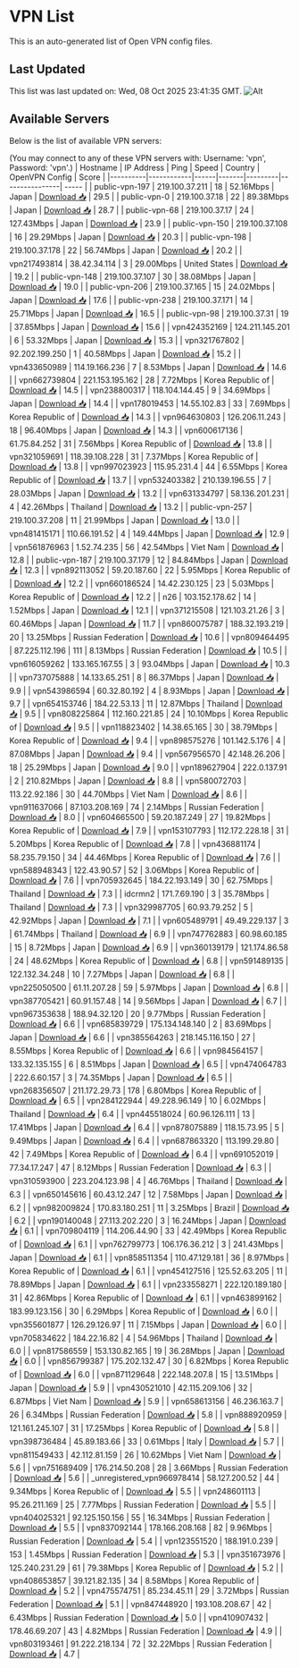 # VPN List

This is an auto-generated list of Open VPN config files.

## Last Updated

This list was last updated on: Wed, 08 Oct 2025 23:41:35 GMT.
![Alt](https://repobeats.axiom.co/api/embed/186b98318ef1479477931607c1ad7d823f12451f.svg "Repobeats analytics image")

## Available Servers

Below is the list of available VPN servers:

(You may connect to any of these VPN servers with: Username: 'vpn', Password: 'vpn'.)
| Hostname | IP Address | Ping | Speed | Country | OpenVPN Config | Score |
|----------|------------|------|-------|---------|----------------| ----- |
| public-vpn-197 | 219.100.37.211 | 18 | 52.16Mbps | Japan | [Download 📥](./configs/server_0_JP.ovpn) | 29.5 |
| public-vpn-0 | 219.100.37.18 | 22 | 89.38Mbps | Japan | [Download 📥](./configs/server_1_JP.ovpn) | 28.7 |
| public-vpn-68 | 219.100.37.17 | 24 | 127.43Mbps | Japan | [Download 📥](./configs/server_2_JP.ovpn) | 23.9 |
| public-vpn-150 | 219.100.37.108 | 16 | 29.29Mbps | Japan | [Download 📥](./configs/server_3_JP.ovpn) | 20.3 |
| public-vpn-198 | 219.100.37.178 | 22 | 56.74Mbps | Japan | [Download 📥](./configs/server_4_JP.ovpn) | 20.2 |
| vpn217493814 | 38.42.34.114 | 3 | 29.00Mbps | United States | [Download 📥](./configs/server_5_US.ovpn) | 19.2 |
| public-vpn-148 | 219.100.37.107 | 30 | 38.08Mbps | Japan | [Download 📥](./configs/server_6_JP.ovpn) | 19.0 |
| public-vpn-206 | 219.100.37.165 | 15 | 24.02Mbps | Japan | [Download 📥](./configs/server_7_JP.ovpn) | 17.6 |
| public-vpn-238 | 219.100.37.171 | 14 | 25.71Mbps | Japan | [Download 📥](./configs/server_8_JP.ovpn) | 16.5 |
| public-vpn-98 | 219.100.37.31 | 19 | 37.85Mbps | Japan | [Download 📥](./configs/server_9_JP.ovpn) | 15.6 |
| vpn424352169 | 124.211.145.201 | 6 | 53.32Mbps | Japan | [Download 📥](./configs/server_10_JP.ovpn) | 15.3 |
| vpn321767802 | 92.202.199.250 | 1 | 40.58Mbps | Japan | [Download 📥](./configs/server_11_JP.ovpn) | 15.2 |
| vpn433650989 | 114.19.166.236 | 7 | 8.53Mbps | Japan | [Download 📥](./configs/server_12_JP.ovpn) | 14.6 |
| vpn662739804 | 221.153.195.162 | 28 | 7.72Mbps | Korea Republic of | [Download 📥](./configs/server_13_KR.ovpn) | 14.5 |
| vpn238800317 | 118.104.144.45 | 9 | 34.69Mbps | Japan | [Download 📥](./configs/server_14_JP.ovpn) | 14.4 |
| vpn178019453 | 14.55.102.83 | 33 | 7.69Mbps | Korea Republic of | [Download 📥](./configs/server_15_KR.ovpn) | 14.3 |
| vpn964630803 | 126.206.11.243 | 18 | 96.40Mbps | Japan | [Download 📥](./configs/server_16_JP.ovpn) | 14.3 |
| vpn600617136 | 61.75.84.252 | 31 | 7.56Mbps | Korea Republic of | [Download 📥](./configs/server_17_KR.ovpn) | 13.8 |
| vpn321059691 | 118.39.108.228 | 31 | 7.37Mbps | Korea Republic of | [Download 📥](./configs/server_18_KR.ovpn) | 13.8 |
| vpn997023923 | 115.95.231.4 | 44 | 6.55Mbps | Korea Republic of | [Download 📥](./configs/server_19_KR.ovpn) | 13.7 |
| vpn532403382 | 210.139.196.55 | 7 | 28.03Mbps | Japan | [Download 📥](./configs/server_20_JP.ovpn) | 13.2 |
| vpn631334797 | 58.136.201.231 | 4 | 42.26Mbps | Thailand | [Download 📥](./configs/server_21_TH.ovpn) | 13.2 |
| public-vpn-257 | 219.100.37.208 | 11 | 21.99Mbps | Japan | [Download 📥](./configs/server_22_JP.ovpn) | 13.0 |
| vpn481415171 | 110.66.191.52 | 4 | 149.44Mbps | Japan | [Download 📥](./configs/server_23_JP.ovpn) | 12.9 |
| vpn561876963 | 1.52.74.235 | 56 | 42.54Mbps | Viet Nam | [Download 📥](./configs/server_24_VN.ovpn) | 12.8 |
| public-vpn-187 | 219.100.37.179 | 12 | 84.84Mbps | Japan | [Download 📥](./configs/server_25_JP.ovpn) | 12.3 |
| vpn892113052 | 59.20.187.60 | 22 | 5.95Mbps | Korea Republic of | [Download 📥](./configs/server_26_KR.ovpn) | 12.2 |
| vpn660186524 | 14.42.230.125 | 23 | 5.03Mbps | Korea Republic of | [Download 📥](./configs/server_27_KR.ovpn) | 12.2 |
| n26 | 103.152.178.62 | 14 | 1.52Mbps | Japan | [Download 📥](./configs/server_28_JP.ovpn) | 12.1 |
| vpn371215508 | 121.103.21.26 | 3 | 60.46Mbps | Japan | [Download 📥](./configs/server_29_JP.ovpn) | 11.7 |
| vpn860075787 | 188.32.193.219 | 20 | 13.25Mbps | Russian Federation | [Download 📥](./configs/server_30_RU.ovpn) | 10.6 |
| vpn809464495 | 87.225.112.196 | 111 | 8.13Mbps | Russian Federation | [Download 📥](./configs/server_31_RU.ovpn) | 10.5 |
| vpn616059262 | 133.165.167.55 | 3 | 93.04Mbps | Japan | [Download 📥](./configs/server_32_JP.ovpn) | 10.3 |
| vpn737075888 | 14.133.65.251 | 8 | 86.37Mbps | Japan | [Download 📥](./configs/server_33_JP.ovpn) | 9.9 |
| vpn543986594 | 60.32.80.192 | 4 | 8.93Mbps | Japan | [Download 📥](./configs/server_34_JP.ovpn) | 9.7 |
| vpn654153746 | 184.22.53.13 | 11 | 12.87Mbps | Thailand | [Download 📥](./configs/server_35_TH.ovpn) | 9.5 |
| vpn808225864 | 112.160.221.85 | 24 | 10.10Mbps | Korea Republic of | [Download 📥](./configs/server_36_KR.ovpn) | 9.5 |
| vpn118823402 | 14.38.65.165 | 30 | 38.79Mbps | Korea Republic of | [Download 📥](./configs/server_37_KR.ovpn) | 9.4 |
| vpn898575276 | 101.142.5.176 | 4 | 87.08Mbps | Japan | [Download 📥](./configs/server_38_JP.ovpn) | 9.4 |
| vpn567956570 | 42.148.26.206 | 18 | 25.29Mbps | Japan | [Download 📥](./configs/server_39_JP.ovpn) | 9.0 |
| vpn189627904 | 222.0.137.91 | 2 | 210.82Mbps | Japan | [Download 📥](./configs/server_40_JP.ovpn) | 8.8 |
| vpn580072703 | 113.22.92.186 | 30 | 44.70Mbps | Viet Nam | [Download 📥](./configs/server_41_VN.ovpn) | 8.6 |
| vpn911637066 | 87.103.208.169 | 74 | 2.14Mbps | Russian Federation | [Download 📥](./configs/server_42_RU.ovpn) | 8.0 |
| vpn604665500 | 59.20.187.249 | 27 | 19.82Mbps | Korea Republic of | [Download 📥](./configs/server_43_KR.ovpn) | 7.9 |
| vpn153107793 | 112.172.228.18 | 31 | 5.20Mbps | Korea Republic of | [Download 📥](./configs/server_44_KR.ovpn) | 7.8 |
| vpn436881174 | 58.235.79.150 | 34 | 44.46Mbps | Korea Republic of | [Download 📥](./configs/server_45_KR.ovpn) | 7.6 |
| vpn588948343 | 122.43.90.57 | 52 | 3.06Mbps | Korea Republic of | [Download 📥](./configs/server_46_KR.ovpn) | 7.6 |
| vpn705932645 | 184.22.193.149 | 30 | 62.75Mbps | Thailand | [Download 📥](./configs/server_47_TH.ovpn) | 7.3 |
| idcrmn2 | 171.7.69.190 | 3 | 35.78Mbps | Thailand | [Download 📥](./configs/server_48_TH.ovpn) | 7.3 |
| vpn329987705 | 60.93.79.252 | 5 | 42.92Mbps | Japan | [Download 📥](./configs/server_49_JP.ovpn) | 7.1 |
| vpn605489791 | 49.49.229.137 | 3 | 61.74Mbps | Thailand | [Download 📥](./configs/server_50_TH.ovpn) | 6.9 |
| vpn747762883 | 60.98.60.185 | 15 | 8.72Mbps | Japan | [Download 📥](./configs/server_51_JP.ovpn) | 6.9 |
| vpn360139179 | 121.174.86.58 | 24 | 48.62Mbps | Korea Republic of | [Download 📥](./configs/server_52_KR.ovpn) | 6.8 |
| vpn591489135 | 122.132.34.248 | 10 | 7.27Mbps | Japan | [Download 📥](./configs/server_53_JP.ovpn) | 6.8 |
| vpn225050500 | 61.11.207.28 | 59 | 5.97Mbps | Japan | [Download 📥](./configs/server_54_JP.ovpn) | 6.8 |
| vpn387705421 | 60.91.157.48 | 14 | 9.56Mbps | Japan | [Download 📥](./configs/server_55_JP.ovpn) | 6.7 |
| vpn967353638 | 188.94.32.120 | 20 | 9.77Mbps | Russian Federation | [Download 📥](./configs/server_56_RU.ovpn) | 6.6 |
| vpn685839729 | 175.134.148.140 | 2 | 83.69Mbps | Japan | [Download 📥](./configs/server_57_JP.ovpn) | 6.6 |
| vpn385564263 | 218.145.116.150 | 27 | 8.55Mbps | Korea Republic of | [Download 📥](./configs/server_58_KR.ovpn) | 6.6 |
| vpn984564157 | 133.32.135.155 | 6 | 8.51Mbps | Japan | [Download 📥](./configs/server_59_JP.ovpn) | 6.5 |
| vpn474064783 | 222.6.60.157 | 3 | 74.35Mbps | Japan | [Download 📥](./configs/server_60_JP.ovpn) | 6.5 |
| vpn268356507 | 211.172.29.73 | 178 | 6.80Mbps | Korea Republic of | [Download 📥](./configs/server_61_KR.ovpn) | 6.5 |
| vpn284122944 | 49.228.96.149 | 10 | 6.02Mbps | Thailand | [Download 📥](./configs/server_62_TH.ovpn) | 6.4 |
| vpn445518024 | 60.96.126.111 | 13 | 17.41Mbps | Japan | [Download 📥](./configs/server_63_JP.ovpn) | 6.4 |
| vpn878075889 | 118.15.73.95 | 5 | 9.49Mbps | Japan | [Download 📥](./configs/server_64_JP.ovpn) | 6.4 |
| vpn687863320 | 113.199.29.80 | 42 | 7.49Mbps | Korea Republic of | [Download 📥](./configs/server_65_KR.ovpn) | 6.4 |
| vpn691052019 | 77.34.17.247 | 47 | 8.12Mbps | Russian Federation | [Download 📥](./configs/server_66_RU.ovpn) | 6.3 |
| vpn310593900 | 223.204.123.98 | 4 | 46.76Mbps | Thailand | [Download 📥](./configs/server_67_TH.ovpn) | 6.3 |
| vpn650145616 | 60.43.12.247 | 12 | 7.58Mbps | Japan | [Download 📥](./configs/server_68_JP.ovpn) | 6.2 |
| vpn982009824 | 170.83.180.251 | 11 | 3.25Mbps | Brazil | [Download 📥](./configs/server_69_BR.ovpn) | 6.2 |
| vpn190140048 | 27.113.202.220 | 3 | 16.24Mbps | Japan | [Download 📥](./configs/server_70_JP.ovpn) | 6.1 |
| vpn709804119 | 114.206.44.90 | 33 | 42.49Mbps | Korea Republic of | [Download 📥](./configs/server_71_KR.ovpn) | 6.1 |
| vpn762799773 | 106.176.36.212 | 3 | 241.43Mbps | Japan | [Download 📥](./configs/server_72_JP.ovpn) | 6.1 |
| vpn858511354 | 110.47.129.181 | 36 | 8.97Mbps | Korea Republic of | [Download 📥](./configs/server_73_KR.ovpn) | 6.1 |
| vpn454127516 | 125.52.63.205 | 11 | 78.89Mbps | Japan | [Download 📥](./configs/server_74_JP.ovpn) | 6.1 |
| vpn233558271 | 222.120.189.180 | 31 | 42.86Mbps | Korea Republic of | [Download 📥](./configs/server_75_KR.ovpn) | 6.1 |
| vpn463899162 | 183.99.123.156 | 30 | 6.29Mbps | Korea Republic of | [Download 📥](./configs/server_76_KR.ovpn) | 6.0 |
| vpn355601877 | 126.29.126.97 | 11 | 7.15Mbps | Japan | [Download 📥](./configs/server_77_JP.ovpn) | 6.0 |
| vpn705834622 | 184.22.16.82 | 4 | 54.96Mbps | Thailand | [Download 📥](./configs/server_78_TH.ovpn) | 6.0 |
| vpn817586559 | 153.130.82.165 | 19 | 36.28Mbps | Japan | [Download 📥](./configs/server_79_JP.ovpn) | 6.0 |
| vpn856799387 | 175.202.132.47 | 30 | 6.82Mbps | Korea Republic of | [Download 📥](./configs/server_80_KR.ovpn) | 6.0 |
| vpn871129648 | 222.148.207.8 | 15 | 13.51Mbps | Japan | [Download 📥](./configs/server_81_JP.ovpn) | 5.9 |
| vpn430521010 | 42.115.209.106 | 32 | 6.87Mbps | Viet Nam | [Download 📥](./configs/server_82_VN.ovpn) | 5.9 |
| vpn658613156 | 46.236.163.7 | 26 | 6.34Mbps | Russian Federation | [Download 📥](./configs/server_83_RU.ovpn) | 5.8 |
| vpn888920959 | 121.161.245.107 | 31 | 17.25Mbps | Korea Republic of | [Download 📥](./configs/server_84_KR.ovpn) | 5.8 |
| vpn398736484 | 45.89.183.66 | 33 | 0.61Mbps | Italy | [Download 📥](./configs/server_85_IT.ovpn) | 5.7 |
| vpn811549433 | 42.112.81.159 | 26 | 10.62Mbps | Viet Nam | [Download 📥](./configs/server_86_VN.ovpn) | 5.6 |
| vpn751689409 | 176.214.50.208 | 28 | 3.66Mbps | Russian Federation | [Download 📥](./configs/server_87_RU.ovpn) | 5.6 |
| _unregistered_vpn966978414 | 58.127.200.52 | 44 | 9.34Mbps | Korea Republic of | [Download 📥](./configs/server_88_KR.ovpn) | 5.5 |
| vpn248601113 | 95.26.211.169 | 25 | 7.77Mbps | Russian Federation | [Download 📥](./configs/server_89_RU.ovpn) | 5.5 |
| vpn404025321 | 92.125.150.156 | 55 | 16.34Mbps | Russian Federation | [Download 📥](./configs/server_90_RU.ovpn) | 5.5 |
| vpn837092144 | 178.166.208.168 | 82 | 9.96Mbps | Russian Federation | [Download 📥](./configs/server_91_RU.ovpn) | 5.4 |
| vpn123551520 | 188.191.0.239 | 153 | 1.45Mbps | Russian Federation | [Download 📥](./configs/server_92_RU.ovpn) | 5.3 |
| vpn351673976 | 125.240.231.29 | 61 | 79.38Mbps | Korea Republic of | [Download 📥](./configs/server_93_KR.ovpn) | 5.2 |
| vpn408653857 | 39.121.82.135 | 34 | 8.58Mbps | Korea Republic of | [Download 📥](./configs/server_94_KR.ovpn) | 5.2 |
| vpn475574751 | 85.234.45.11 | 29 | 3.72Mbps | Russian Federation | [Download 📥](./configs/server_95_RU.ovpn) | 5.1 |
| vpn847448920 | 193.108.208.67 | 42 | 6.43Mbps | Russian Federation | [Download 📥](./configs/server_96_RU.ovpn) | 5.0 |
| vpn410907432 | 178.46.69.207 | 43 | 4.82Mbps | Russian Federation | [Download 📥](./configs/server_97_RU.ovpn) | 4.9 |
| vpn803193461 | 91.222.218.134 | 72 | 32.22Mbps | Russian Federation | [Download 📥](./configs/server_98_RU.ovpn) | 4.7 |
